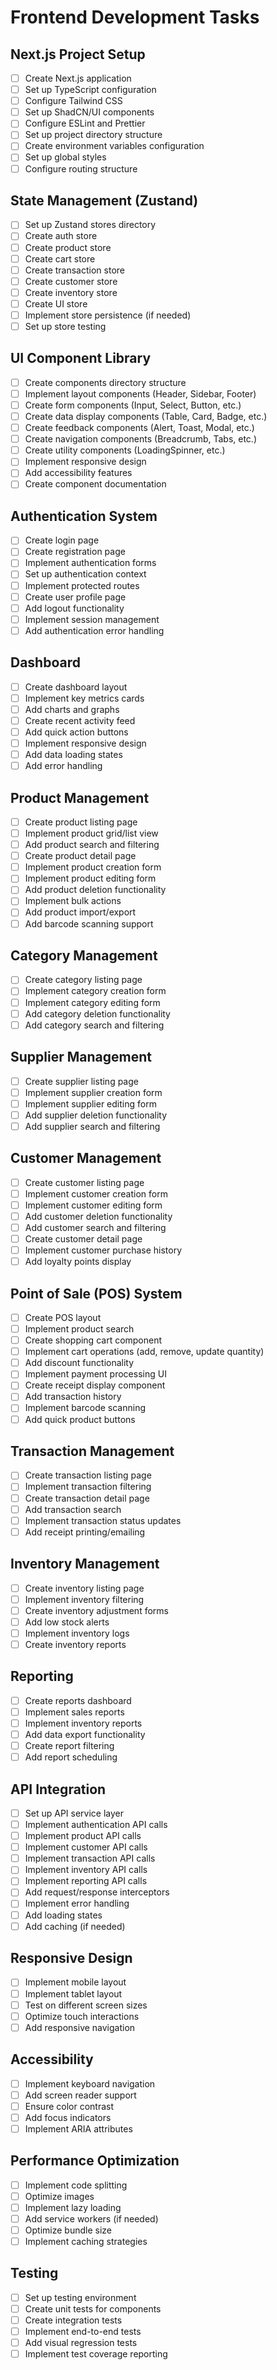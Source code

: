 # Frontend Development Tasks

## Next.js Project Setup
- [ ] Create Next.js application
- [ ] Set up TypeScript configuration
- [ ] Configure Tailwind CSS
- [ ] Set up ShadCN/UI components
- [ ] Configure ESLint and Prettier
- [ ] Set up project directory structure
- [ ] Create environment variables configuration
- [ ] Set up global styles
- [ ] Configure routing structure

## State Management (Zustand)
- [ ] Set up Zustand stores directory
- [ ] Create auth store
- [ ] Create product store
- [ ] Create cart store
- [ ] Create transaction store
- [ ] Create customer store
- [ ] Create inventory store
- [ ] Create UI store
- [ ] Implement store persistence (if needed)
- [ ] Set up store testing

## UI Component Library
- [ ] Create components directory structure
- [ ] Implement layout components (Header, Sidebar, Footer)
- [ ] Create form components (Input, Select, Button, etc.)
- [ ] Create data display components (Table, Card, Badge, etc.)
- [ ] Create feedback components (Alert, Toast, Modal, etc.)
- [ ] Create navigation components (Breadcrumb, Tabs, etc.)
- [ ] Create utility components (LoadingSpinner, etc.)
- [ ] Implement responsive design
- [ ] Add accessibility features
- [ ] Create component documentation

## Authentication System
- [ ] Create login page
- [ ] Create registration page
- [ ] Implement authentication forms
- [ ] Set up authentication context
- [ ] Implement protected routes
- [ ] Create user profile page
- [ ] Add logout functionality
- [ ] Implement session management
- [ ] Add authentication error handling

## Dashboard
- [ ] Create dashboard layout
- [ ] Implement key metrics cards
- [ ] Add charts and graphs
- [ ] Create recent activity feed
- [ ] Add quick action buttons
- [ ] Implement responsive design
- [ ] Add data loading states
- [ ] Add error handling

## Product Management
- [ ] Create product listing page
- [ ] Implement product grid/list view
- [ ] Add product search and filtering
- [ ] Create product detail page
- [ ] Implement product creation form
- [ ] Implement product editing form
- [ ] Add product deletion functionality
- [ ] Implement bulk actions
- [ ] Add product import/export
- [ ] Add barcode scanning support

## Category Management
- [ ] Create category listing page
- [ ] Implement category creation form
- [ ] Implement category editing form
- [ ] Add category deletion functionality
- [ ] Add category search and filtering

## Supplier Management
- [ ] Create supplier listing page
- [ ] Implement supplier creation form
- [ ] Implement supplier editing form
- [ ] Add supplier deletion functionality
- [ ] Add supplier search and filtering

## Customer Management
- [ ] Create customer listing page
- [ ] Implement customer creation form
- [ ] Implement customer editing form
- [ ] Add customer deletion functionality
- [ ] Add customer search and filtering
- [ ] Create customer detail page
- [ ] Implement customer purchase history
- [ ] Add loyalty points display

## Point of Sale (POS) System
- [ ] Create POS layout
- [ ] Implement product search
- [ ] Create shopping cart component
- [ ] Implement cart operations (add, remove, update quantity)
- [ ] Add discount functionality
- [ ] Implement payment processing UI
- [ ] Create receipt display component
- [ ] Add transaction history
- [ ] Implement barcode scanning
- [ ] Add quick product buttons

## Transaction Management
- [ ] Create transaction listing page
- [ ] Implement transaction filtering
- [ ] Create transaction detail page
- [ ] Add transaction search
- [ ] Implement transaction status updates
- [ ] Add receipt printing/emailing

## Inventory Management
- [ ] Create inventory listing page
- [ ] Implement inventory filtering
- [ ] Create inventory adjustment forms
- [ ] Add low stock alerts
- [ ] Implement inventory logs
- [ ] Create inventory reports

## Reporting
- [ ] Create reports dashboard
- [ ] Implement sales reports
- [ ] Implement inventory reports
- [ ] Add data export functionality
- [ ] Create report filtering
- [ ] Add report scheduling

## API Integration
- [ ] Set up API service layer
- [ ] Implement authentication API calls
- [ ] Implement product API calls
- [ ] Implement customer API calls
- [ ] Implement transaction API calls
- [ ] Implement inventory API calls
- [ ] Implement reporting API calls
- [ ] Add request/response interceptors
- [ ] Implement error handling
- [ ] Add loading states
- [ ] Add caching (if needed)

## Responsive Design
- [ ] Implement mobile layout
- [ ] Implement tablet layout
- [ ] Test on different screen sizes
- [ ] Optimize touch interactions
- [ ] Add responsive navigation

## Accessibility
- [ ] Implement keyboard navigation
- [ ] Add screen reader support
- [ ] Ensure color contrast
- [ ] Add focus indicators
- [ ] Implement ARIA attributes

## Performance Optimization
- [ ] Implement code splitting
- [ ] Optimize images
- [ ] Implement lazy loading
- [ ] Add service workers (if needed)
- [ ] Optimize bundle size
- [ ] Implement caching strategies

## Testing
- [ ] Set up testing environment
- [ ] Create unit tests for components
- [ ] Create integration tests
- [ ] Implement end-to-end tests
- [ ] Add visual regression tests
- [ ] Implement test coverage reporting